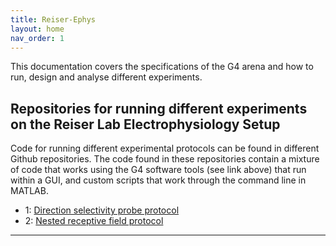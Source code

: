 ```yaml
---
title: Reiser-Ephys
layout: home
nav_order: 1
---
```


This documentation covers the specifications of the G4 arena and how to run, design and analyse different experiments.

## Repositories for running different experiments on the Reiser Lab Electrophysiology Setup
Code for running different experimental protocols can be found in different Github repositories. 
The code found in these repositories contain a mixture of code that works using the G4 software tools (see link above) that run within a GUI, and custom scripts that work through the command line in MATLAB. 

- 1: [Direction selectivity probe protocol]
- 2: [Nested receptive field protocol]

----

[Direction selectivity probe protocol]: https://github.com/leburnett/DS_probe_protocol
[Nested receptive field protocol]: https://github.com/leburnett/nested_RF_stimulus
